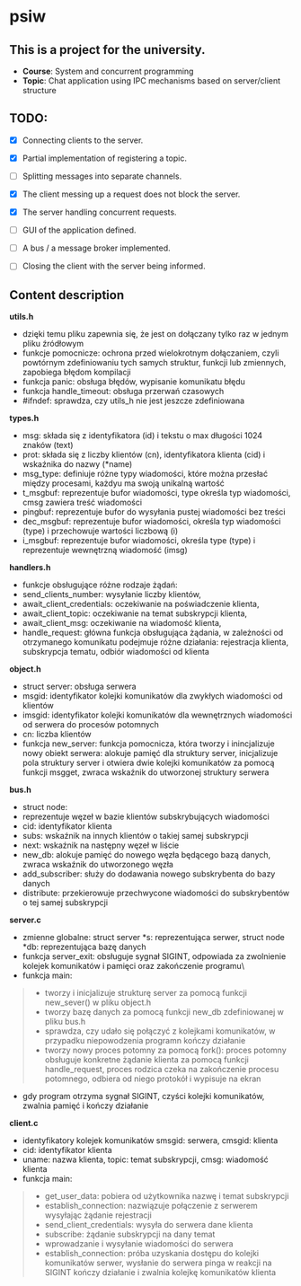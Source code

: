 # psiw
## This is a project for the university.
- **Course**: System and concurrent programming
- **Topic**: Chat application using IPC mechanisms based on server/client structure
## TODO:
- [x] Connecting clients to the server.
- [x] Partial implementation of registering a topic.
- [ ] Splitting messages into separate channels.
- [x] The client messing up a request does not block the server.
- [x] The server handling concurrent requests.
- [ ] GUI of the application defined.
- [ ] A bus / a message broker implemented.
- [ ] Closing the client with the server being informed.


## Content description
**utils.h**
- dzięki temu pliku zapewnia się, że jest on dołączany tylko raz w jednym pliku źródłowym
- funkcje pomocnicze: ochrona przed wielokrotnym dołączaniem, czyli powtórnym zdefiniowaniu tych samych struktur, funkcji lub zmiennych, zapobiega błędom kompilacji 
- funkcja panic: obsługa błędów, wypisanie komunikatu błędu
- funkcja handle_timeout: obsługa przerwań czasowych
- #ifndef: sprawdza, czy utils_h nie jest jeszcze zdefiniowana 


**types.h**
- msg: składa się z identyfikatora (id) i tekstu o max długości 1024 znaków (text)
- prot: składa się z liczby klientów (cn), identyfikatora klienta (cid) i wskaźnika do nazwy (*name)
- msg_type: definiuje różne typy wiadomości, które można przesłać między procesami, każdyu ma swoją unikalną wartość
- t_msgbuf: reprezentuje bufor wiadomości, type określa typ wiadomości, cmsg zawiera treść wiadomości
- pingbuf: reprezentuje bufor do wysyłania pustej wiadomości bez treści
- dec_msgbuf: reprezentuje bufor wiadomości, określa typ wiadomości (type) i przechowuje wartości liczbową (i)
- i_msgbuf: reprezentuje bufor wiadomości, określa type (type) i reprezentuje wewnętrzną wiadomość (imsg)


**handlers.h**
- funkcje obsługujące różne rodzaje żądań: 
- send_clients_number: wysyłanie liczby klientów, 
- await_client_credentials: oczekiwanie na poświadczenie klienta, 
- await_client_topic: oczekiwanie na temat subskrypcji klienta, 
- await_client_msg: oczekiwanie na wiadomość klienta, 
- handle_request: główna funkcja obsługująca żądania, w zależności od otrzymanego komunikatu podejmuje różne działania: rejestracja klienta, subskrypcja tematu, odbiór wiadomości od klienta


**object.h**
- struct server: obsługa serwera
- msgid: identyfikator kolejki komunikatów dla zwykłych wiadomości od klientów
- imsgid: identyfikator kolejki komunikatów dla wewnętrznych wiadomości od serwera do procesów potomnych
- cn: liczba klientów
- funkcja new_server: funkcja pomocnicza, która tworzy i inincjalizuje nowy obiekt serwera: alokuje pamięć dla struktury server, inicjalizuje pola struktury server i otwiera dwie kolejki komunikatów za pomocą funkcji msgget, zwraca wskaźnik do utworzonej struktury serwera


**bus.h**
- struct node:
- reprezentuje węzeł w bazie klientów subskrybujących wiadomości
- cid: identyfikator klienta
- subs: wskaźnik na innych klientów o takiej samej subskrypcji
- next: wskaźnik na następny węzeł w liście
- new_db: alokuje pamięć do nowego węzła będącego bazą danych, zwraca wskaźnik do utworzonego węzła
- add_subscriber: służy do dodawania nowego subskrybenta do bazy danych
- distribute: przekierowuje przechwycone wiadomości do subskrybentów o tej samej subskrypcji


**server.c**
- zmienne globalne:
struct server *s: reprezentująca serwer, 
struct node *db: reprezentująca bazę danych
- funkcja server_exit: obsługuje sygnał SIGINT, odpowiada za zwolnienie kolejek komunikatów i pamięci oraz zakończenie programu\
- funkcja main:
> - tworzy i inicjalizuje strukturę server za pomocą funkcji new_sever() w pliku object.h
> - tworzy bazę danych za pomocą funkcji new_db zdefiniowanej w pliku bus.h
> - sprawdza, czy udało się połączyć z kolejkami komunikatów, w przypadku niepowodzenia programn kończy działanie
> - tworzy nowy proces potomny za pomocą fork(): proces potomny obsługuje konkretne żądanie klienta za pomocą funkcji handle_request, proces rodzica czeka na zakończenie procesu potomnego, odbiera od niego protokół i wypisuje na ekran
- gdy program otrzyma sygnał SIGINT, czyści kolejki komunikatów, zwalnia pamięć i kończy działanie

**client.c**
- identyfikatory kolejek komunikatów
smsgid: serwera, 
cmsgid: klienta
- cid: identyfikator klienta
- uname: nazwa klienta, topic: temat subskrypcji, cmsg: wiadomość klienta
- funkcja main:
> - get_user_data: pobiera od użytkownika nazwę i temat subskrypcji
> - establish_connection: nazwiązuje połączenie z serwerem wysyłając żądanie rejestracji
> - send_client_credentials: wysyła do serwera dane klienta 
> - subscribe: żądanie subskrypcji na dany temat
> - wprowadzanie i wysyłanie wiadomości do serwera
> - establish_connection: próba uzyskania dostępu do kolejki komunikatów serwer, wysłanie do serwera pinga
> w reakcji na SIGINT kończy działanie i zwalnia kolejkę komunikatów klienta